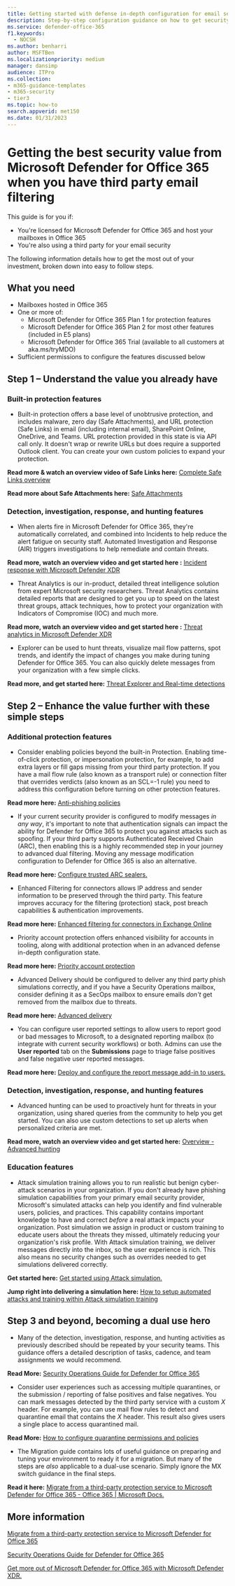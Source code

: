 ```yaml
---
title: Getting started with defense in-depth configuration for email security
description: Step-by-step configuration guidance on how to get security value from Microsoft Defender for Office 365 when you have third party email filtering.
ms.service: defender-office-365
f1.keywords:
  - NOCSH
ms.author: benharri
author: MSFTBen
ms.localizationpriority: medium
manager: dansimp
audience: ITPro
ms.collection:
- m365-guidance-templates
- m365-security
- tier3
ms.topic: how-to
search.appverid: met150
ms.date: 01/31/2023
---
```


# Getting the best security value from Microsoft Defender for Office 365 when you have third party email filtering

This guide is for you if:

- You're licensed for Microsoft Defender for Office 365 and host your mailboxes in Office 365
- You're also using a third party for your email security

The following information details how to get the most out of your investment, broken down into easy to follow steps.

## What you need

- Mailboxes hosted in Office 365
- One or more of:
  - Microsoft Defender for Office 365 Plan 1 for protection features
  - Microsoft Defender for Office 365 Plan 2 for most other features (included in E5 plans)
  - Microsoft Defender for Office 365 Trial (available to all customers at aka.ms/tryMDO)
- Sufficient permissions to configure the features discussed below

## Step 1 – Understand the value you already have

### Built-in protection features

- Built-in protection offers a base level of unobtrusive protection, and includes malware, zero day (Safe Attachments), and URL protection (Safe Links) in email (including internal email), SharePoint Online, OneDrive, and Teams. URL protection provided in this state is via API call only. It doesn't wrap or rewrite URLs but does require a supported Outlook client. You can create your own custom policies to expand your protection.

**Read more & watch an overview video of Safe Links here:** [Complete Safe Links overview](../safe-links-about.md)

**Read more about Safe Attachments here:** [Safe Attachments](../safe-attachments-about.md)

### Detection, investigation, response, and hunting features

- When alerts fire in Microsoft Defender for Office 365, they're automatically correlated, and combined into Incidents to help reduce the alert fatigue on security staff. Automated Investigation and Response (AIR) triggers investigations to help remediate and contain threats.

**Read more, watch an overview video and get started here :** [Incident response with Microsoft Defender XDR](/defender-xdr/incidents-overview)

- Threat Analytics is our in-product, detailed threat intelligence solution from expert Microsoft security researchers. Threat Analytics contains detailed reports that are designed to get you up to speed on the latest threat groups, attack techniques, how to protect your organization with Indicators of Compromise (IOC) and much more.

**Read more, watch an overview video and get started here :** [Threat analytics in Microsoft Defender XDR](/defender/threat-analytics)

- Explorer can be used to hunt threats, visualize mail flow patterns, spot trends, and identify the impact of changes you make during tuning Defender for Office 365. You can also quickly delete messages from your organization with a few simple clicks.

**Read more, and get started here:** [Threat Explorer and Real-time detections](../threat-explorer-real-time-detections-about.md)

## Step 2 – Enhance the value further with these simple steps

### Additional protection features

- Consider enabling policies beyond the built-in Protection. Enabling time-of-click protection, or impersonation protection, for example, to add extra layers or fill gaps missing from your third party protection. If you have a mail flow rule (also known as a transport rule) or connection filter that overrides verdicts (also known as an SCL=-1 rule) you need to address this configuration before turning on other protection features.

**Read more here:** [Anti-phishing policies](../anti-phishing-policies-about.md)

- If your current security provider is configured to modify messages *in any way*, it's important to note that authentication signals can impact the ability for Defender for Office 365 to protect you against attacks such as spoofing. If your third party supports Authenticated Received Chain (ARC), then enabling this is a highly recommended step in your journey to advanced dual filtering. Moving any message modification configuration to Defender for Office 365 is also an alternative.

**Read more here:** [Configure trusted ARC sealers.](../email-authentication-arc-configure.md)

- Enhanced Filtering for connectors allows IP address and sender information to be preserved through the third party. This feature improves accuracy for the filtering (protection) stack, post breach capabilities & authentication improvements.

**Read more here:** [Enhanced filtering for connectors in Exchange Online](/exchange/mail-flow-best-practices/use-connectors-to-configure-mail-flow/enhanced-filtering-for-connectors)

- Priority account protection offers enhanced visibility for accounts in tooling, along with additional protection when in an advanced defense in-depth configuration state.

**Read more here:** [Priority account protection](protect-your-c-suite-with-priority-account-protection.md)

- Advanced Delivery should be configured to deliver any third party phish simulations correctly, and if you have a Security Operations mailbox, consider defining it as a SecOps mailbox to ensure emails *don't* get removed from the mailbox due to threats.

**Read more here:** [Advanced delivery](../advanced-delivery-policy-configure.md)

- You can configure user reported settings to allow users to report good or bad messages to Microsoft, to a designated reporting mailbox (to integrate with current security workflows) or both. Admins can use the **User reported** tab on the **Submissions** page to triage false positives and false negative user reported messages.

**Read more here:** [Deploy and configure the report message add-in to users.](deploy-and-configure-the-report-message-add-in.md)

### Detection, investigation, response, and hunting features

- Advanced hunting can be used to proactively hunt for threats in your organization, using shared queries from the community to help you get started. You can also use custom detections to set up alerts when personalized criteria are met.

**Read more, watch an overview video and get started here:** [Overview - Advanced hunting](/defender-xdr/advanced-hunting-overview)

### Education features

- Attack simulation training allows you to run realistic but benign cyber-attack scenarios in your organization. If you don't already have phishing simulation capabilities from your primary email security provider, Microsoft's simulated attacks can help you identify and find vulnerable users, policies, and practices. This capability contains important knowledge to have and correct *before* a real attack impacts your organization. Post simulation we assign in product or custom training to educate users about the threats they missed, ultimately reducing your organization's risk profile. With Attack simulation training, we deliver messages directly into the inbox, so the user experience is rich. This also means no security changes such as overrides needed to get simulations delivered correctly.

**Get started here:** [Get started using Attack simulation.](../attack-simulation-training-get-started.md)

**Jump right into delivering a simulation here:** [How to setup automated attacks and training within Attack simulation training](how-to-setup-attack-simulation-training-for-automated-attacks-and-training.md)

## Step 3 and beyond, becoming a dual use hero

- Many of the detection, investigation, response, and hunting activities as previously described should be repeated by your security teams. This guidance offers a detailed description of tasks, cadence, and team assignments we would recommend.

**Read More:** [Security Operations Guide for Defender for Office 365](../mdo-sec-ops-guide.md)

- Consider user experiences such as accessing multiple quarantines, or the submission / reporting of false positives and false negatives. You can mark messages detected by the third party service with a custom *X* header. For example, you can use mail flow rules to detect and quarantine email that contains the *X* header. This result also gives users a single place to access quarantined mail.

**Read More:** [How to configure quarantine permissions and policies](how-to-configure-quarantine-permissions-with-quarantine-policies.md)

- The Migration guide contains lots of useful guidance on preparing and tuning your environment to ready it for a migration. But many of the steps are *also* applicable to a dual-use scenario. Simply ignore the MX switch guidance in the final steps.

**Read it here:** [Migrate from a third-party protection service to Microsoft Defender for Office 365 - Office 365 | Microsoft Docs.](../migrate-to-defender-for-office-365.md)

## More information

[Migrate from a third-party protection service to Microsoft Defender for Office 365](../migrate-to-defender-for-office-365.md)

[Security Operations Guide for Defender for Office 365](../mdo-sec-ops-guide.md)

[Get more out of Microsoft Defender for Office 365 with Microsoft Defender XDR.](https://www.youtube.com/watch?v=Tdz6KfruDGo)
